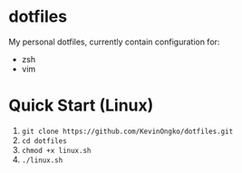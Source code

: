 # dotfiles
My personal dotfiles, currently contain configuration for:
- zsh
- vim

# Quick Start (Linux)
1. `git clone https://github.com/KevinOngko/dotfiles.git`
2. `cd dotfiles`
3. `chmod +x linux.sh`
4. `./linux.sh`
